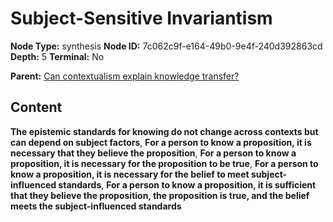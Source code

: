 # Subject-Sensitive Invariantism

**Node Type:** synthesis
**Node ID:** 7c062c9f-e164-49b0-9e4f-240d392863cd
**Depth:** 5
**Terminal:** No

**Parent:** [Can contextualism explain knowledge transfer?](can-contextualism-explain-knowledge-transfer-antithesis-1b0cc249-6aa1-4cf1-b805-1e9c037f2670.md)

## Content

**The epistemic standards for knowing do not change across contexts but can depend on subject factors**, **For a person to know a proposition, it is necessary that they believe the proposition**, **For a person to know a proposition, it is necessary for the proposition to be true**, **For a person to know a proposition, it is necessary for the belief to meet subject-influenced standards**, **For a person to know a proposition, it is sufficient that they believe the proposition, the proposition is true, and the belief meets the subject-influenced standards**
